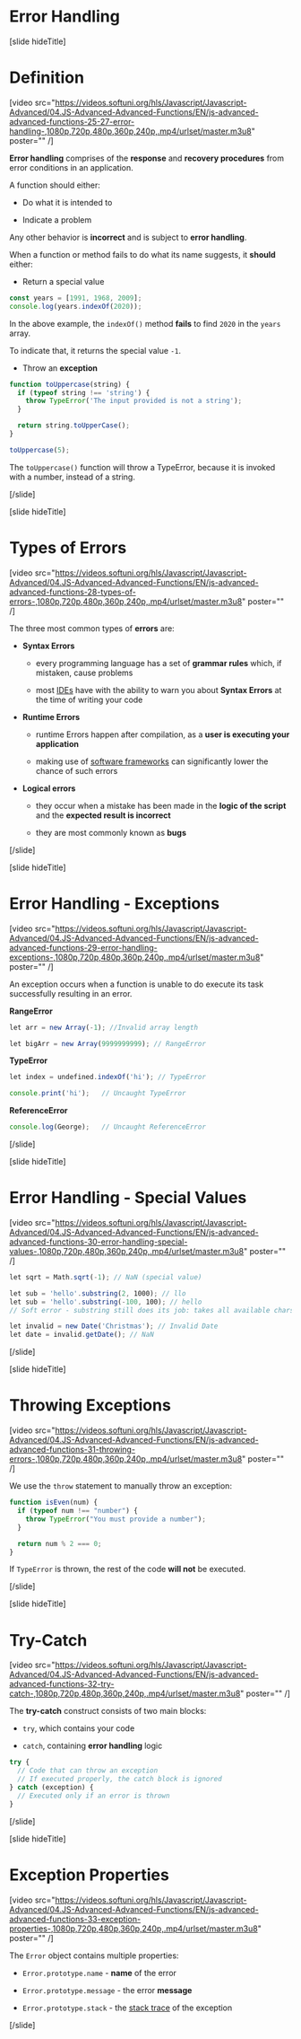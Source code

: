 # Error Handling

[slide hideTitle]

# Definition

[video src="https://videos.softuni.org/hls/Javascript/Javascript-Advanced/04.JS-Advanced-Advanced-Functions/EN/js-advanced-advanced-functions-25-27-error-handling-,1080p,720p,480p,360p,240p,.mp4/urlset/master.m3u8" poster="" /]

**Error handling** comprises of the **response** and **recovery procedures** from error conditions in an application.

A function should either:

- Do what it is intended to

- Indicate a problem

Any other behavior is **incorrect** and is subject to **error handling**.

When a function or method fails to do what its name suggests, it **should** either:

- Return a special value

```js live
const years = [1991, 1968, 2009];
console.log(years.indexOf(2020));
```

In the above example, the `indexOf()` method **fails** to find `2020` in the `years` array.

To indicate that, it returns the special value `-1`.

- Throw an **exception**

```js live
function toUppercase(string) {
  if (typeof string !== 'string') {
    throw TypeError('The input provided is not a string');
  }

  return string.toUpperCase();
}

toUppercase(5);
```

The `toUppercase()` function will throw a TypeError, because it is invoked with a number, instead of a string.

[/slide]

[slide hideTitle]
# Types of Errors

[video src="https://videos.softuni.org/hls/Javascript/Javascript-Advanced/04.JS-Advanced-Advanced-Functions/EN/js-advanced-advanced-functions-28-types-of-errors-,1080p,720p,480p,360p,240p,.mp4/urlset/master.m3u8" poster="" /]

The three most common types of **errors** are:

- **Syntax Errors**
  
  - every programming language has a set of **grammar rules** which, if mistaken, cause problems
  
  - most [IDEs](https://en.wikipedia.org/wiki/Integrated_development_environment) have with the ability to warn you about **Syntax Errors** at the time of writing your code
  

- **Runtime Errors**
  
  - runtime Errors happen after compilation, as a **user is executing your application**
  
  - making use of [software frameworks](https://en.wikipedia.org/wiki/Software_framework) can significantly lower the chance of such errors

- **Logical errors**
  
  - they occur when a mistake has been made in the **logic of the script** and the **expected result is incorrect**
  
  - they are most commonly known as **bugs**

[/slide]

[slide hideTitle]

# Error Handling - Exceptions

[video src="https://videos.softuni.org/hls/Javascript/Javascript-Advanced/04.JS-Advanced-Advanced-Functions/EN/js-advanced-advanced-functions-29-error-handling-exceptions-,1080p,720p,480p,360p,240p,.mp4/urlset/master.m3u8" poster="" /]

An exception occurs when a function is unable to do execute its task successfully resulting in an error.


**RangeError**

```js
let arr = new Array(-1); //Invalid array length
```

```js 
let bigArr = new Array(9999999999); // RangeError
```

**TypeError** 

```js
let index = undefined.indexOf('hi'); // TypeError
```

```js
console.print('hi');   // Uncaught TypeError
```

**ReferenceError**

```js
console.log(George);   // Uncaught ReferenceError
```

[/slide]

[slide hideTitle]

# Error Handling - Special Values

[video src="https://videos.softuni.org/hls/Javascript/Javascript-Advanced/04.JS-Advanced-Advanced-Functions/EN/js-advanced-advanced-functions-30-error-handling-special-values-,1080p,720p,480p,360p,240p,.mp4/urlset/master.m3u8" poster="" /]


```js
let sqrt = Math.sqrt(-1); // NaN (special value)
```

```js
let sub = 'hello'.substring(2, 1000); // llo
let sub = 'hello'.substring(-100, 100); // hello
// Soft error - substring still does its job: takes all available chars

```

```js
let invalid = new Date('Christmas'); // Invalid Date
let date = invalid.getDate(); // NaN
```


[/slide]


[slide hideTitle]
# Throwing Exceptions

[video src="https://videos.softuni.org/hls/Javascript/Javascript-Advanced/04.JS-Advanced-Advanced-Functions/EN/js-advanced-advanced-functions-31-throwing-errors-,1080p,720p,480p,360p,240p,.mp4/urlset/master.m3u8" poster="" /]

We use the `throw` statement to manually throw an exception:

```js
function isEven(num) {
  if (typeof num !== "number") {
    throw TypeError("You must provide a number");
  }

  return num % 2 === 0;
}
```

If ``TypeError`` is thrown, the rest of the code **will not** be executed.

[/slide]

[slide hideTitle]
# Try-Catch

[video src="https://videos.softuni.org/hls/Javascript/Javascript-Advanced/04.JS-Advanced-Advanced-Functions/EN/js-advanced-advanced-functions-32-try-catch-,1080p,720p,480p,360p,240p,.mp4/urlset/master.m3u8" poster="" /]

The **try-catch** construct consists of two main blocks: 

- `try`, which contains your code

- `catch`, containing **error handling** logic

```js
try {
  // Code that can throw an exception
  // If executed properly, the catch block is ignored
} catch (exception) {
  // Executed only if an error is thrown
}
```

[/slide]

[slide hideTitle]
# Exception Properties

[video src="https://videos.softuni.org/hls/Javascript/Javascript-Advanced/04.JS-Advanced-Advanced-Functions/EN/js-advanced-advanced-functions-33-exception-properties-,1080p,720p,480p,360p,240p,.mp4/urlset/master.m3u8" poster="" /]

The `Error` object contains multiple properties:

- `Error.prototype.name` - **name** of the error

- `Error.prototype.message` - the error **message**

- `Error.prototype.stack` - the [stack trace](https://en.wikipedia.org/wiki/Stack_trace) of the exception
  
[/slide]
